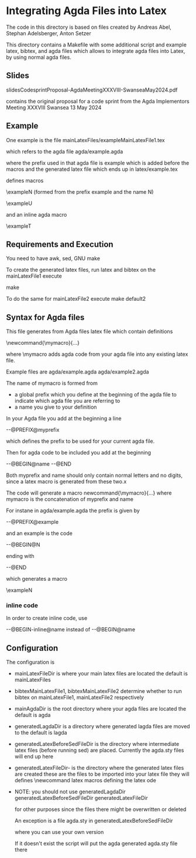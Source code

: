 # Integrating Agda Files into Latex

The code in this directory is based on files created by
  Andreas Abel, Stephan Adelsberger, Anton Setzer

This directory contains a Makefile with some additional script
and example latex, bibtex, and agda files
which allows to integrate agda files into Latex, by using normal
agda files.

## Slides

slidesCodesprintProposal-AgdaMeetingXXXVIII-SwanseaMay2024.pdf

contains the original proposal for a code sprint
from the Agda Implementors Meeting XXXVIII Swansea 13 May 2024


## Example

One example is the file
mainLatexFiles/exampleMainLatexFile1.tex

which refers to the agda file
agda/example.agda

where  the prefix used in that agda file is
example
which is added before the macros
and the generated latex file
which ends up in
latex/example.tex

defines macros

\exampleN
(formed from the prefix example and the name N)

\exampleU

and an inline agda macro

\exampleT

## Requirements and Execution

You need to have awk, sed, GNU make

To create the generated latex files, run latex and bibtex on the mainLatexFile1
execute

make

To do the same for mainLatexFile2 execute
make default2


## Syntax for Agda files

This file generates from Agda files
latex file which contain definitions

\newcommand{\mymacro}{...}

where \mymacro adds agda code from your agda file into
any existing latex file.

Example files are
agda/example.agda
agda/example2.agda

The name of mymacro is formed from
- a global prefix which you define at the beginning of the agda file
  to indicate which agda file you are referring to
- a name you give to your definition

In your Agda file you add at the beginning a line

--@PREFIX@myprefix

which defines the prefix to be used for your current agda file.

Then for agda code to be included you add at the beginning

--@BEGIN@name
<some agda code>
--@END

Both myprefix and name should only contain normal letters
and no digits, since a latex macro is generated from these two.x

The code will generate a macro
newcommand{\mymacro}{...}
where mymacro is the concatenation of
myprefix  and name

For instane in agda/example.agda
the prefix  is given by

--@PREFIX@example

and an example is the code

--@BEGIN@N

ending with

--@END

which generates a macro

\exampleN

### inline code
In order to create inline code, use

--@BEGIN-inline@name
instead of
--@BEGIN@name

## Configuration

The configuration is
- mainLatexFileDir is where your main latex files are located
  the default is   mainLatexFiles
- bibtexMainLatexFile1, bibtexMainLatexFile2   determine whether to run bibtex on mainLatexFile1, 
  mainLatexFile2 respectively
- mainAgdaDir is the root directory where your agda files are located
  the default is agda
- generatedLagdaDir is a directory where generated lagda files are
     moved to
  the default is lagda   
- generatedLatexBeforeSedFileDir
  is the directory where intermediate latex files (before running sed)
   are placed. Currently the agda.sty files will end up here
- generatedLatexFileDir-
  is the directory where the generated latex files are created
  these are the files to be imported into your latex file
  they will defines \newcommand  latex macros defining the latex ode

- NOTE:
  you should not use
  generatedLagdaDir
  generatedLatexBeforeSedFileDir
  generatedLatexFileDir

  for other purposes since the files there might be overwritten or
  deleted

  An exception is a file agda.sty  in
  generatedLatexBeforeSedFileDir

  where you can use your own version

  If it doesn't exist the script will put the agda generated agda.sty
  file there














